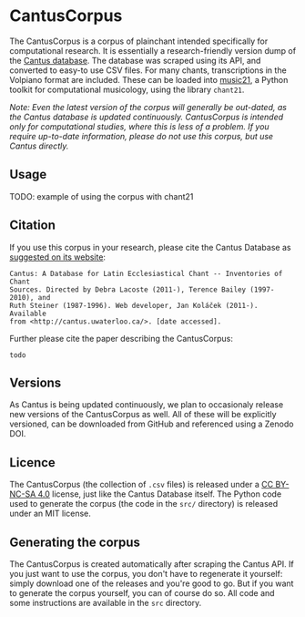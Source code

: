 CantusCorpus
============

The CantusCorpus is a corpus of plainchant intended specifically for 
computational research. It is essentially a research-friendly version dump of 
the [Cantus database](http://cantus.uwaterloo.ca/). The database was scraped 
using its API, and converted to easy-to use CSV files. For many chants,
transcriptions in the Volpiano format are included. These can be loaded into
[music21](https://web.mit.edu/music21/), a Python toolkit for computational 
musicology, using the library `chant21`. 

*Note: Even the latest version of the corpus will generally be out-dated, as*
*the Cantus database is updated continuously. CantusCorpus is intended only for*
*computational studies, where this is less of a problem. If you require*
*up-to-date information, please do not use this corpus, but use Cantus directly.*

Usage
-----

TODO: example of using the corpus with chant21

Citation
--------

If you use this corpus in your research, please cite the Cantus Database
as [suggested on its website](http://cantus.uwaterloo.ca/citations):

    Cantus: A Database for Latin Ecclesiastical Chant -- Inventories of Chant 
    Sources. Directed by Debra Lacoste (2011-), Terence Bailey (1997-2010), and 
    Ruth Steiner (1987-1996). Web developer, Jan Koláček (2011-). Available 
    from <http://cantus.uwaterloo.ca/>. [date accessed].

Further please cite the paper describing the CantusCorpus:

    todo

Versions
--------

As Cantus is being updated continuously, we plan to occasionaly release new 
versions of the CantusCorpus as well. All of these will be explicitly versioned,
can be downloaded from GitHub and referenced using a Zenodo DOI. 

Licence
-------

The CantusCorpus (the collection of `.csv` files) is released under a 
[CC BY-NC-SA 4.0](https://creativecommons.org/licenses/by-nc-sa/4.0/) license,
just like the Cantus Database itself. The Python code used to generate the 
corpus (the code in the `src/` directory) is released under an MIT license.

Generating the corpus
---------------------

The CantusCorpus is created automatically after scraping the Cantus API.
If you just want to use the corpus, you don't have to regenerate it yourself:
simply download one of the releases and you're good to go.
But if you want to generate the corpus yourself, you can of course do so.
All code and some instructions are available in the `src` directory.